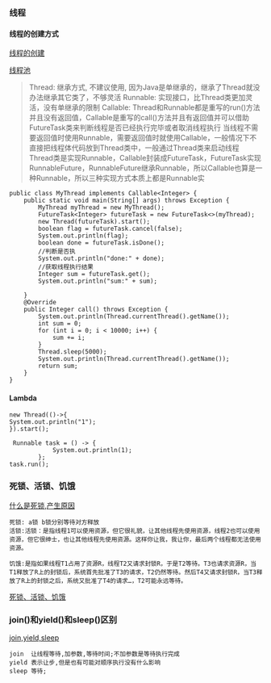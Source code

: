 ### 线程

#### 线程的创建方式

[线程的创建](https://blog.csdn.net/vbirdbest/article/details/81282163)

[线程池](https://www.cnblogs.com/liushisaonian/p/11281712.html)

>Thread: 继承方式, 不建议使用, 因为Java是单继承的，继承了Thread就没办法继承其它类了，不够灵活
>Runnable: 实现接口，比Thread类更加灵活，没有单继承的限制
>Callable: Thread和Runnable都是重写的run()方法并且没有返回值，Callable是重写的call()方法并且有返回值并可以借助FutureTask类来判断线程是否已经执行完毕或者取消线程执行
>当线程不需要返回值时使用Runnable，需要返回值时就使用Callable，一般情况下不直接把线程体代码放到Thread类中，一般通过Thread类来启动线程
>Thread类是实现Runnable，Callable封装成FutureTask，FutureTask实现RunnableFuture，RunnableFuture继承Runnable，所以Callable也算是一种Runnable，所以三种实现方式本质上都是Runnable实

```
public class MyThread implements Callable<Integer> {
    public static void main(String[] args) throws Exception {
        MyThread myThread = new MyThread();
        FutureTask<Integer> futureTask = new FutureTask<>(myThread);
        new Thread(futureTask).start();
        boolean flag = futureTask.cancel(false);
        System.out.println(flag);
        boolean done = futureTask.isDone();
        //判断是否执
        System.out.println("done:" + done);
        //获取线程执行结果
        Integer sum = futureTask.get();
        System.out.println("sum:" + sum);

    }
    @Override
    public Integer call() throws Exception {
        System.out.println(Thread.currentThread().getName());
        int sum = 0;
        for (int i = 0; i < 10000; i++) {
            sum += i;
        }
        Thread.sleep(5000);
        System.out.println(Thread.currentThread().getName());
        return sum;
    }
}
```

#### Lambda

```
new Thread(()->{
System.out.println("1");  
}).start();

 Runnable task = () -> {
            System.out.println(1);
        };
task.run();
```

### 死锁、活锁、饥饿

[什么是死锁,产生原因](https://blog.csdn.net/hd12370/article/details/82814348)

```
死锁: a锁 b锁分别等待对方释放
活锁:活锁：是指线程1可以使用资源，但它很礼貌，让其他线程先使用资源，线程2也可以使用资源，但它很绅士，也让其他线程先使用资源。这样你让我，我让你，最后两个线程都无法使用资源。

饥饿:是指如果线程T1占用了资源R，线程T2又请求封锁R，于是T2等待。T3也请求资源R，当T1释放了R上的封锁后，系统首先批准了T3的请求，T2仍然等待。然后T4又请求封锁R，当T3释放了R上的封锁之后，系统又批准了T4的请求…，T2可能永远等待。
```

[死锁、活锁、饥饿](https://blog.csdn.net/qq_22054285/article/details/87911464)

### join()和yield()和sleep()区别

[join,yield,sleep](https://blog.csdn.net/pulong0748/article/details/88063652)

```
join  让线程等待,加参数,等待时间;不加参数是等待执行完成
yield 表示让步,但是也有可能对顺序执行没有什么影响
sleep 等待;
```











